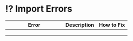 # ⁉ Import Errors

<table><thead><tr><th width="167.33333333333331">Error</th><th>Description</th><th>How to Fix</th></tr></thead><tbody><tr><td></td><td></td><td></td></tr><tr><td></td><td></td><td></td></tr><tr><td></td><td></td><td></td></tr></tbody></table>
